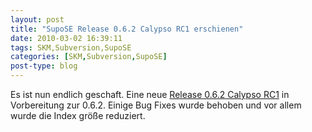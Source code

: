 ```yaml
---
layout: post
title: "SupoSE Release 0.6.2 Calypso RC1 erschienen"
date: 2010-03-02 16:39:11
tags: SKM,Subversion,SupoSE
categories: [SKM,Subversion,SupoSE]
post-type: blog
---
```

Es ist nun endlich geschaft. Eine neue <a href="http://supose.org/versions/show/32">Release 0.6.2 Calypso RC1</a> in Vorbereitung zur 0.6.2. Einige Bug Fixes wurde behoben und vor allem wurde die Index größe reduziert.

